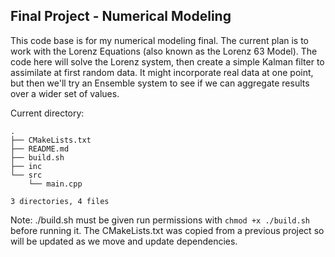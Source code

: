 ## Final Project - Numerical Modeling
This code base is for my numerical modeling final. The current plan is to work with the Lorenz Equations (also known as the Lorenz 63 Model). The code here will solve the Lorenz system, then create a simple Kalman filter to assimilate at first random data. It might incorporate real data at one point, but then we'll try an Ensemble system to see if we can aggregate results over a wider set of values.

Current directory: 

```
.
├── CMakeLists.txt
├── README.md
├── build.sh
├── inc
└── src
    └── main.cpp

3 directories, 4 files
```

Note: ./build.sh must be given run permissions with `chmod +x ./build.sh` before running it. The CMakeLists.txt was copied from a previous project so will be updated as we move and update dependencies.